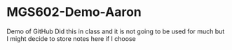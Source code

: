# MGS602-Demo-Aaron
Demo of GitHub
Did this in class and it is not going to be used for much but I might decide to store notes here if I choose
